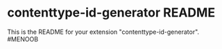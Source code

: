 # contenttype-id-generator README

This is the README for your extension "contenttype-id-generator". #MENOOB
